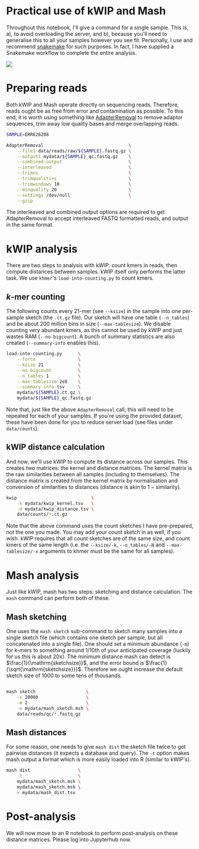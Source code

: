 # Practical use of kWIP and Mash

Throughout this notebook, I'll give a command for a single sample. This is, a), to avoid overloading the server, and b), because you'll need to generalise this to all your samples however you see fit. Personally, I use and recommend [snakemake](https://snakemake.readthedocs.io/en/stable/) for such purposes. In fact, I have supplied a Snakemake workflow to complete the entire analysis.

![](img/overview.png)

# Preparing reads

Both kWIP and Mash operate directly on sequencing reads. Therefore, reads ought be as free from error and contamination as possible. To this end, it is worth using something like [AdapterRemoval](https://github.com/MikkelSchubert/adapterremoval) to remove adaptor sequences, trim away low quality bases and merge overlapping reads.


```bash
SAMPLE=ERR626208

AdapterRemoval                                \
    --file1 data/reads/raw/${SAMPLE}.fastq.gz \
    --output1 mydata/${SAMPLE}_qc.fastq.gz    \
    --combined-output                         \
    --interleaved                             \
    --trimns                                  \
    --trimqualities                           \
    --trimwindows 10                          \
    --minquality 20                           \
    --settings /dev/null                      \
    --gzip
```

The interleaved and combined output options are required to get AdapterRemoval to accept interleaved FASTQ formatted reads, and output in the same format.


# kWIP analysis

There are two steps to analysis with kWIP: count kmers in reads, then compute distances between samples. kWIP itself only performs the latter task. We use `khmer`'s `load-into-counting.py` to count kmers.


## $k$-mer counting

The following counts every 21-mer (see `--ksize`) in the sample into one per-sample sketch (the `.ct.gz` file). Our sketch will have one table (`--n_tables`) and be about 200 million bins in size (`--max-tablesize`). We disable counting very abundant kmers, as this cannot be used by kWIP and just wastes RAM (`--no-bigcount`). A bunch of summary statistics are also created (`--summary-info` enables this).

```bash
load-into-counting.py      \
    --force                \
    --ksize 21             \
    --no-bigcount          \
    --n_tables 1           \
    --max-tablesize 2e8    \
    --summary-info tsv     \
    mydata/${SAMPLE}.ct.gz \
    mydata/${SAMPLE}_qc.fastq.gz
```

Note that, just like the above `AdapterRemoval` call, this will need to be repeated for each of your samples. If you're using the provided dataset, these have been done for you to reduce server load (see files under `data/counts`).

## kWIP distance calculation

And now, we'll use kWIP to compute its distance across our samples. This creates two matrices: the kernel and distance matrices. The kernel matrix is the raw similarities between all samples (including to themselves). The distance matrix is created from the kernel matrix by normalisation and conversion of similarities to distances (distance is akin to $1 - \mathrm{similarity}$).


```bash
kwip                            \
    -k mydata/kwip_kernel.tsv   \
    -d mydata/kwip_distance.tsv \
    data/counts/*.ct.gz

```

Note that the above command uses the count sketches I have pre-prepared, not the one you made. You may add your count sketch in as well, if you wish. kWIP requires that all count sketches are of the same size, and count kmers of the same length (i.e. the `--ksize/-k`, `--n_tables/-N` and `--max-tablesize/-x` arguments to khmer must be the same for all samples).


# Mash analysis

Just like kWIP, mash has two steps: sketching and distance calculation. The `mash` command can perform both of these.

## Mash sketching

One uses the `mash sketch` sub-command to sketch many samples into a single sketch file (which contains one sketch per sample, but all concatenated into a single file). One should set a minimum abundance (`-m`) for k-mers to something around 1/10th of your anticipated coverage (luckily for us this is about 20x). The minimum distance mash can detect is $\frac{1}{\mathrm{sketchsize}}$, and the error bound is $\frac{1}{\sqrt{\mathrm{sketchsize}}}$. Therefore we ought increase the default sketch size of 1000 to some tens of thousands.

```bash

mash sketch                   \
    -s 20000                  \
    -m 2                      \
    -o mydata/mash_sketch.msh \
    data/reads/qc/*.fastq.gz
```

## Mash distances

For some reason, one needs to give `mash dist` the sketch file twice to get pairwise distances (it expects a database and query). The `-t` option makes mash output a format which is more easily loaded into R (similar to kWIP's).

```bash
mash dist                  \
    -t                     \
    mydata/mash_sketch.msh \
    mydata/mash_sketch.msh \
    > mydata/mash_dist.tsv
```


# Post-analysis

We will now move to an R notebook to perform post-analysis on these distance matrices. Please log into Jupyterhub now.
